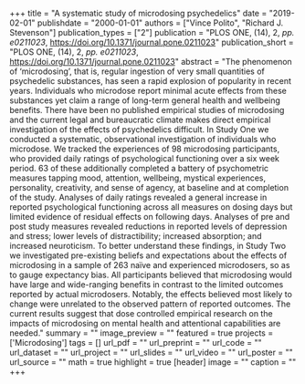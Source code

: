 +++
title = "A systematic study of microdosing psychedelics"
date = "2019-02-01"
publishdate = "2000-01-01"
authors = ["Vince Polito", "Richard J. Stevenson"]
publication_types = ["2"]
publication = "PLOS ONE, (14), 2, _pp. e0211023_, https://doi.org/10.1371/journal.pone.0211023"
publication_short = "PLOS ONE, (14), 2, _pp. e0211023_, https://doi.org/10.1371/journal.pone.0211023"
abstract = "The phenomenon of ‘microdosing’, that is, regular ingestion of very small quantities of psychedelic substances, has seen a rapid explosion of popularity in recent years. Individuals who microdose report minimal acute effects from these substances yet claim a range of long-term general health and wellbeing benefits. There have been no published empirical studies of microdosing and the current legal and bureaucratic climate makes direct empirical investigation of the effects of psychedelics difficult. In Study One we conducted a systematic, observational investigation of individuals who microdose. We tracked the experiences of 98 microdosing participants, who provided daily ratings of psychological functioning over a six week period. 63 of these additionally completed a battery of psychometric measures tapping mood, attention, wellbeing, mystical experiences, personality, creativity, and sense of agency, at baseline and at completion of the study. Analyses of daily ratings revealed a general increase in reported psychological functioning across all measures on dosing days but limited evidence of residual effects on following days. Analyses of pre and post study measures revealed reductions in reported levels of depression and stress; lower levels of distractibility; increased absorption; and increased neuroticism. To better understand these findings, in Study Two we investigated pre-existing beliefs and expectations about the effects of microdosing in a sample of 263 naïve and experienced microdosers, so as to gauge expectancy bias. All participants believed that microdosing would have large and wide-ranging benefits in contrast to the limited outcomes reported by actual microdosers. Notably, the effects believed most likely to change were unrelated to the observed pattern of reported outcomes. The current results suggest that dose controlled empirical research on the impacts of microdosing on mental health and attentional capabilities are needed."
summary = ""
image_preview = ""
featured = true
projects = ['Microdosing']
tags = []
url_pdf = ""
url_preprint = ""
url_code = ""
url_dataset = ""
url_project = ""
url_slides = ""
url_video = ""
url_poster = ""
url_source = ""
math = true
highlight = true
[header]
image = ""
caption = ""
+++
